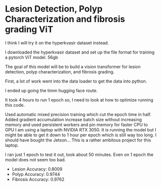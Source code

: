 # Lesion Detection, Polyp Characterization and fibrosis grading ViT
I think I will try it on the hyperkvasir dataset instead.

I downloaded the hyperkvasir dataset and set up the file format for training a pytorch ViT model. 56gb

The goal of this model will be to build a vision transformer for lesion detection, polyp characterization, and fibrosis grading.

First, a lot of work went into the data loader to get the data into python.  

I ended up going the timm hugging face route.

It took 4 hours to run 1 epoch so, I need to look at how to optimize running this code.

Used automatic mixed precision training which cut the epoch time in half. Added gradient accumulation increase batch size without increasing memory and used persistent workers and pin memory for faster CPU to GPU
I am using a laptop with NVIDIA RTX 3050. It is running the model but I might be able to get it down to 1 hour per epoch which is still way too long. I should have bought the Jetson...
This is a rather ambitous project for this laptop.

I ran just 1 epoch to test it out, took about 50 minutes. Even on 1 epoch the model does not seem too bad.

+ Lesion Accuracy:   0.8009
+ Polyp Accuracy:    0.9744
+ Fibrosis Accuracy: 0.9762


